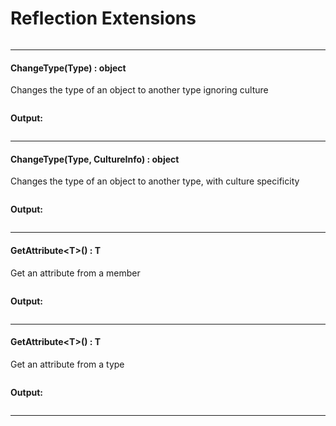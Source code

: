 ﻿# Reflection Extensions

```csharp

```

---
#### ChangeType(Type) : object
Changes the type of an object to another type ignoring culture
```csharp

```
**Output:**  
_` `_

---
#### ChangeType(Type, CultureInfo) : object
Changes the type of an object to another type, with culture specificity
```csharp

```
**Output:**  
_` `_

---
#### GetAttribute&lt;T&gt;() : T
Get an attribute from a member
```csharp

```
**Output:**  
_` `_

---
#### GetAttribute&lt;T&gt;() : T
Get an attribute from a type
```csharp

```
**Output:**  
_` `_

---